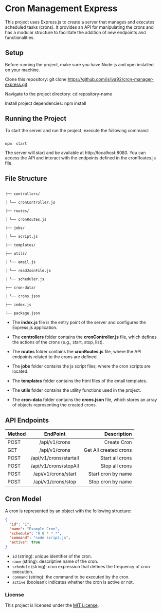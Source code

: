# Cron Management Express

This project uses Express.js to create a server that manages and executes scheduled tasks (crons). It provides an API for manipulating the crons and has a modular structure to facilitate the addition of new endpoints and functionalities.

## Setup

Before running the project, make sure you have Node.js and npm installed on your machine.

Clone this repository: git clone https://github.com/lsilva92/cron-manager-express.git

Navigate to the project directory: cd repository-name

Install project dependencies: npm install

## Running the Project

To start the server and run the project, execute the following command:

```bash

npm  start

```

The server will start and be available at http://localhost:8080. You can access the API and interact with the endpoints defined in the cronRoutes.js file.

## File Structure

```

├── controllers/

│ └── cronController.js

├── routes/

│ └── cronRoutes.js

├── jobs/

│ └── script.js

├── templates/

├── utils/

| └── email.js

│ └── readJsonFile.js

| └── scheduler.js

├── cron-data/

│ └── crons.json

├── index.js

└── package.json

```

- The **index.js** file is the entry point of the server and configures the Express.js application.

- The **controllers** folder contains the **cronController.js** file, which defines the actions of the crons (e.g., start, stop, list).

- The **routes** folder contains the **cronRoutes.js** file, where the API endpoints related to the crons are defined.

- The **jobs** folder contains the js script files, where the cron scripts are located.

- The **templates** folder contains the html files of the email templates.

- The **utils** folder contains the utility functions used in the project.

- The **cron-data** folder contains the **crons.json** file, which stores an array of objects representing the created crons.

## API Endpoints

| Method |        EndPoint        |           Description |
| ------ | :--------------------: | --------------------: |
| POST   |     /api/v1/crons      |           Create Cron |
| GET    |     /api/v1/crons      | Get All created crons |
| POST   | /api/v1/crons/startall |       Start all crons |
| POST   | /api/v1/crons/stopAll  |        Stop all crons |
| POST   |  /api/v1/crons/start   |    Start cron by name |
| POST   |   /api/v1/crons/stop   |     Stop cron by name |

## Cron Model

A cron is represented by an object with the following structure:

```json
{
  "id": "1",
  "name": "Example Cron",
  "schedule": "0 0 * * *",
  "command": "node script.js",
  "active": true
}
```

- `id` (string): unique identifier of the cron.
- `name` (string): descriptive name of the cron.
- `schedule` (string): cron expression that defines the frequency of cron execution.
- `command` (string): the command to be executed by the cron.
- `active` (boolean): indicates whether the cron is active or not.

### License

This project is licensed under the [MIT License](https://github.com/lsilva92/cron-manager-express/blob/main/LICENSE).
